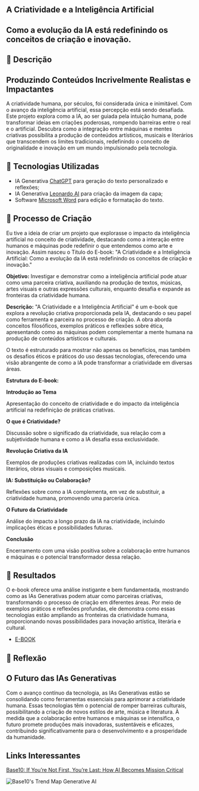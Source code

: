 
## A Criatividade e a Inteligência Artificial
## Como a evolução da IA está redefinindo os conceitos de criação e inovação.

## 📒 Descrição
## Produzindo Conteúdos Incrivelmente Realistas e Impactantes
A criatividade humana, por séculos, foi considerada única e inimitável. Com o avanço da inteligência artificial, essa percepção está sendo desafiada. Este projeto explora como a IA, ao ser guiada pela intuição humana, pode transformar ideias em criações poderosas, rompendo barreiras entre o real e o artificial. Descubra como a integração entre máquinas e mentes criativas possibilita a produção de conteúdos artísticos, musicais e literários que transcendem os limites tradicionais, redefinindo o conceito de originalidade e inovação em um mundo impulsionado pela tecnologia.

## 🤖 Tecnologias Utilizadas
- IA Generativa <u>[ChatGPT](https://chatgpt.com)</u> para geração do texto personalizado e reflexões;  
- IA Generativa <u>[Leonardo AI](https://leonardo.ai/)</u> para criação da imagem da capa;  
- Software <u>[Microsoft Word](https://www.microsoft.com/word)</u> para edição e formatação do texto.

## 🧐 Processo de Criação
Eu tive a ideia de criar um projeto que explorasse o impacto da inteligência artificial no conceito de criatividade, destacando como a interação entre humanos e máquinas pode redefinir o que entendemos como arte e inovação. Assim nasceu o Título do E-book: "A Criatividade e a Inteligência Artificial: Como a evolução da IA está redefinindo os conceitos de criação e inovação."

**Objetivo:**
Investigar e demonstrar como a inteligência artificial pode atuar como uma parceira criativa, auxiliando na produção de textos, músicas, artes visuais e outras expressões culturais, enquanto desafia e expande as fronteiras da criatividade humana.

**Descrição:**
"A Criatividade e a Inteligência Artificial" é um e-book que explora a revolução criativa proporcionada pela IA, destacando o seu papel como ferramenta e parceira no processo de criação. A obra aborda conceitos filosóficos, exemplos práticos e reflexões sobre ética, apresentando como as máquinas podem complementar a mente humana na produção de conteúdos artísticos e culturais.

O texto é estruturado para mostrar não apenas os benefícios, mas também os desafios éticos e práticos do uso dessas tecnologias, oferecendo uma visão abrangente de como a IA pode transformar a criatividade em diversas áreas.

**Estrutura do E-book:**

**Introdução ao Tema**

Apresentação do conceito de criatividade e do impacto da inteligência artificial na redefinição de práticas criativas.

**O que é Criatividade?**

Discussão sobre o significado da criatividade, sua relação com a subjetividade humana e como a IA desafia essa exclusividade.

**Revolução Criativa da IA**

Exemplos de produções criativas realizadas com IA, incluindo textos literários, obras visuais e composições musicais.

**IA: Substituição ou Colaboração?**

Reflexões sobre como a IA complementa, em vez de substituir, a criatividade humana, promovendo uma parceria única.

**O Futuro da Criatividade**

Análise do impacto a longo prazo da IA na criatividade, incluindo implicações éticas e possibilidades futuras.

**Conclusão**

Encerramento com uma visão positiva sobre a colaboração entre humanos e máquinas e o potencial transformador dessa relação.

## 🚀 Resultados
O e-book oferece uma análise instigante e bem fundamentada, mostrando como as IAs Generativas podem atuar como parceiras criativas, transformando o processo de criação em diferentes áreas. Por meio de exemplos práticos e reflexões profundas, ele demonstra como essas tecnologias estão ampliando as fronteiras da criatividade humana, proporcionando novas possibilidades para inovação artística, literária e cultural.
- [E-BOOK](https://drive.google.com/file/d/1j4kq4_g3dVcbf1SjWOJKQlX5Sni82z8E/view?usp=sharing)

## 💭 Reflexão
## O Futuro das IAs Generativas
Com o avanço contínuo da tecnologia, as IAs Generativas estão se consolidando como ferramentas essenciais para aprimorar a criatividade humana. Essas tecnologias têm o potencial de romper barreiras culturais, possibilitando a criação de novos estilos de arte, música e literatura. À medida que a colaboração entre humanos e máquinas se intensifica, o futuro promete produções mais inovadoras, sustentáveis e eficazes, contribuindo significativamente para o desenvolvimento e a prosperidade da humanidade.


## Links Interessantes

[Base10: If You’re Not First, You’re Last: How AI Becomes Mission Critical](https://base10.vc/post/generative-ai-mission-critical/)

![Base10's Trend Map Generative AI](https://github.com/digitalinnovationone/lab-natty-or-not/assets/730492/f4df26e8-f8f7-4419-8252-c69d73ea930c)
